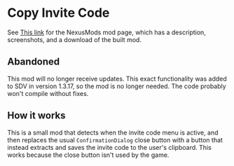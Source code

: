 # Copy Invite Code


See [This link](http://www.nexusmods.com/stardewvalley/mods/2171) for the NexusMods mod page, which has a description, screenshots, and a download of the built mod.

## Abandoned

This mod will no longer receive updates. This exact functionality was added to SDV in version 1.3.17, so the mod is no longer needed. The code probably won't compile without fixes.

## How it works

This is a small mod that detects when the invite code menu is active, and then replaces the usual `ConfirmationDialog` close button with a button that instead extracts and saves the invite code to the user's clipboard. This works because the close button isn't used by the game.